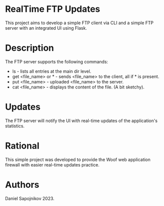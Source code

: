 # RealTime FTP Updates
This project aims to develop a simple FTP client via CLI and a simple FTP server with an integrated UI using Flask.

# Description
The FTP server supports the following commands:
  * ls - lists all entries at the main dir level.
  * get <file_name> or * - sends <file_name> to the client, all if * is present.
  * put <file_name> - uploaded <file_name> to the server.
  * cat <file_name> - displays the content of the file. (A bit sketchy).
# Updates
The FTP server will notify the UI with real-time updates of the application's statistics.

# Rational
This simple project was developed to provide the Woof web application firewall with easier real-time updates practice.

# Authors
Daniel Sapojnikov 2023.
